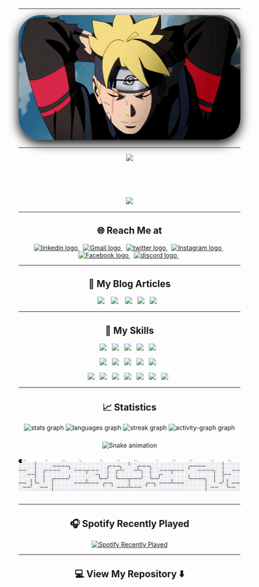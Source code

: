 <hr>

<div align="center" style="">
  <img width="auto" style="border-radius:50px;box-shadow: 0 8px 24px rgba(0, 0, 0, 1);" src="https://raw.githubusercontent.com/haykalradiandra/haykalradiandra/master/Assets/boruto3.gif"/>
</div>

<hr>

<div align="center">
  <img src="https://readme-typing-svg.demolab.com/?font=Righteous&size=35&center=true&vCenter=true&width=500&height=70&duration=4000&lines=Hi...+Coders</>+👋;+I'm+Haykal+Radiandra;" />
  <p style="color:white;">Currently, I am a fresh graduate from SMK Negeri 7 Semarang. I have an ambition to explore the world of Programming, especially Frontend Web Developer.</p>
  <!-- <img src="https://komarev.com/ghpvc/?username=haykalradiandra&style=plastic" alt="https://github.com/HaykalRadiandra" width="150px"/> -->
  <img src="https://profile-counter.glitch.me/haykalradiandra/count.svg?"/>
</div>

<hr>

<h2  align="center">🌐 Reach Me at</h2>

<div align="center">
  <a target="_blank"href="https://www.linkedin.com/in/uzuhiko/">
    <img src="https://raw.githubusercontent.com/maurodesouza/profile-readme-generator/master/src/assets/icons/social/linkedin/default.svg" width="52" height="40" alt="linkedin logo"  />
  </a>&nbsp;
  <a href="mailto: rthaykal@gmail.com?subject=Hello%20Haykal,%20From%20Github">
    <img src="https://raw.githubusercontent.com/maurodesouza/profile-readme-generator/master/src/assets/icons/social/gmail/default.svg" width="52" height="40" alt="Gmail logo"  />
  </a>&nbsp;
  <a target="_blank"href="https://twitter.com/haykalradiandra">
   <img src="https://raw.githubusercontent.com/maurodesouza/profile-readme-generator/master/src/assets/icons/social/twitter/default.svg" width="52" height="40" alt="twitter logo"  />
  </a>&nbsp;
  <a target="_blank"href="https://instagram.com/haykaldindra_">
    <img src="https://raw.githubusercontent.com/maurodesouza/profile-readme-generator/master/src/assets/icons/social/instagram/default.svg" width="52" height="40" alt="Instagram logo"  />
  </a>&nbsp;
  <a target="_blank"href="https://fb.com/haykal.radindra">
    <img src="https://raw.githubusercontent.com/maurodesouza/profile-readme-generator/master/src/assets/icons/social/facebook/default.svg" width="52" height="40" alt="Facebook logo"  />
  </a>&nbsp;
  <a target="_blank"href="https://discord.gg/YQsSRYkc">
   <img src="https://raw.githubusercontent.com/maurodesouza/profile-readme-generator/master/src/assets/icons/social/discord/default.svg" width="52" height="40" alt="discord logo"  />
  </a>&nbsp;
</div>

<hr>

<h2 align="center">📝 My Blog Articles</h2>

<p align="center" align='right'>
  <a target="_blank"href="https://hashnode.com/@Uzuhiko"><img src="https://img.shields.io/badge/Hashnode-2962FF?style=for-the-badge&logo=hashnode&logoColor=white" /></a>&nbsp;&nbsp;&nbsp;
  <a target="_blank"href="https://dev.to/haykal_radiandra"><img src="https://img.shields.io/badge/dev.to-483D8B.svg?&style=for-the-badge&logo=dev.to&logoColor=white" /></a>&nbsp;&nbsp;&nbsp;
  <a target="_blank"href="https://www.showwcase.com/haykalradiandra"><img height="29px" src="https://img.shields.io/badge/Showwcase-451952?logo=gitbook&logoColor=white"/></a> &nbsp;
  <a target="_blank"href="https://hackmd.io/@Uzuhiko"><img height="29px" src="https://img.shields.io/badge/Hackmd-005571?logo=hackster&logoColor=white"/></a> &nbsp;
  <a target="_blank"href="https://medium.com/@haykalradiandra"><img src="https://img.shields.io/badge/Medium%20-808000.svg?&style=for-the-badge&logo=medium&logoColor=white" /></a>&nbsp;&nbsp;&nbsp;
</p>

<hr>

<h2 align="center"> 🔖 My Skills</h2>

<!-- Frontend, Backend, Backend as a Service -->
<p align="center">
  <img src="https://img.shields.io/badge/html5-%23E34F26.svg?style=for-the-badge&logo=html5&logoColor=white" />&nbsp;&nbsp;
  <img src="https://img.shields.io/badge/css3-%231572B6.svg?style=for-the-badge&logo=css3&logoColor=white" />&nbsp;&nbsp;
  <img src="https://img.shields.io/badge/javascript-000080.svg?style=for-the-badge&logo=javascript&logoColor=%23F7DF1E" />&nbsp;&nbsp;
  <img src="https://img.shields.io/badge/php-%23777BB4.svg?style=for-the-badge&logo=php&logoColor=white" />&nbsp;&nbsp;
  <img src="https://img.shields.io/badge/python-3670A0?style=for-the-badge&logo=python&logoColor=ffdd54" />&nbsp;&nbsp;
  <!-- <img src="https://img.shields.io/badge/Node%20js-339933?style=for-the-badge&logo=nodedotjs&logoColor=white" />&nbsp;&nbsp;
  <img src="https://img.shields.io/badge/React-20232A?style=for-the-badge&logo=react&logoColor=61DAFB" />&nbsp;&nbsp;
  <img src="https://img.shields.io/badge/next%20js-000000?style=for-the-badge&logo=nextdotjs&logoColor=white" />&nbsp;&nbsp; -->
</p>

<p align="center">  
  <!-- <img src="https://img.shields.io/badge/npm-CB3837?style=for-the-badge&logo=npm&logoColor=white" />&nbsp;&nbsp; -->
  <img src="https://img.shields.io/badge/nginx-%23009639.svg?style=for-the-badge&logo=nginx&logoColor=white" />&nbsp;&nbsp;
  <img src="https://img.shields.io/badge/apache-%23D42029.svg?style=for-the-badge&logo=apache&logoColor=white" />&nbsp;&nbsp;
  <img src="https://img.shields.io/badge/MariaDB-003545?style=for-the-badge&logo=mariadb&logoColor=white" />&nbsp;&nbsp;
  <img src="https://img.shields.io/badge/mysql-%2300f.svg?style=for-the-badge&logo=mysql&logoColor=white" />&nbsp;&nbsp;
  <img src="https://img.shields.io/badge/docker-%230db7ed.svg?style=for-the-badge&logo=docker&logoColor=white" />&nbsp;&nbsp;
</p>

<p align="center">
  <img src="https://img.shields.io/badge/git-%23F05033.svg?style=for-the-badge&logo=git&logoColor=white" />&nbsp;&nbsp;
  <img src="https://img.shields.io/badge/github-%23121011.svg?style=for-the-badge&logo=github&logoColor=white" />&nbsp;&nbsp;
  <img src="https://img.shields.io/badge/gitlab-800000.svg?style=for-the-badge&logo=gitlab&logoColor=oranye" />&nbsp;&nbsp;
  <img src="https://img.shields.io/badge/Linux-FCC624?style=for-the-badge&logo=linux&logoColor=black" />&nbsp;&nbsp;
  <img src="https://img.shields.io/badge/Ubuntu-E95420?style=for-the-badge&logo=ubuntu&logoColor=white" />&nbsp;&nbsp;
  <img src="https://img.shields.io/badge/Debian-D70A53?style=for-the-badge&logo=debian&logoColor=white" />&nbsp;&nbsp;
  <img src="https://img.shields.io/badge/Kali-268BEE?style=for-the-badge&logo=kalilinux&logoColor=white" />&nbsp;&nbsp;
</p>

<hr>

<h2 align="center">📈 Statistics</h2>

<div align="center">
  <img src="https://github-readme-stats.vercel.app/api?username=haykalradiandra&hide_title=false&hide_rank=false&show_icons=true&include_all_commits=true&count_private=true&disable_animations=false&theme=react&locale=en&hide_border=false&order=1" height="150" alt="stats graph"  />
  <img src="https://github-readme-stats.vercel.app/api/top-langs?username=haykalradiandra&locale=en&hide_title=false&layout=compact&card_width=320&langs_count=5&theme=react&hide_border=false&order=2" height="150" alt="languages graph"  />
  <img src="https://streak-stats.demolab.com?user=haykalradiandra&locale=en&mode=daily&theme=react&hide_border=false&border_radius=5&order=3" height="150" alt="streak graph"  />
  <img src="https://github-readme-activity-graph.vercel.app/graph?username=haykalradiandra&radius=16&theme=react&area=true&order=5" height="300" alt="activity-graph graph"  />

  ###

  <img src="https://raw.githubusercontent.com/haykalradiandra/haykalradiandra/output/snake.svg" alt="Snake animation" />

  ###

  <picture>
    <source media="(prefers-color-scheme: dark)" srcset="https://raw.githubusercontent.com/haykalradiandra/haykalradiandra/output/pacman-contribution-graph-dark.svg">
    <source media="(prefers-color-scheme: light)" srcset="https://raw.githubusercontent.com/haykalradiandra/haykalradiandra/output/pacman-contribution-graph.svg">
    <img alt="pacman contribution graph" src="https://raw.githubusercontent.com/haykalradiandra/haykalradiandra/output/pacman-contribution-graph.svg">
  </picture>

  ###
</div>

<hr>

<h2  align="center">🎧 Spotify Recently Played</h2>

<div align="center">
  <a href="https://open.spotify.com/user/Bembem">
    <img src="https://spotify-recently-played-readme.vercel.app/api?user=31hk2lcrdgpmhkzju5bemqywymtu&count=5&width=800&unique=1" alt="Spotify Recently Played">
  </a>
</div>

<hr>

<h2  align="center">💻 View My Repository ⬇️ </h2>
<!-- 
<h1 align="center" ><img src="https://media.giphy.com/media/hvRJCLFzcasrR4ia7z/giphy.gif" width="30px"/> Hi... Jhonn</h1> -->
